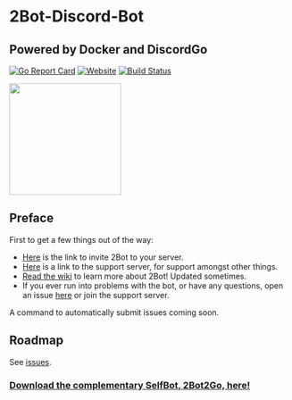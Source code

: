 # 2Bot-Discord-Bot
## Powered by Docker and DiscordGo

[![Go Report Card](https://goreportcard.com/badge/github.com/Strum355/2Bot-Discord-Bot)](https://goreportcard.com/report/github.com/Strum355/2Bot-Discord-Bot)
[![Website](https://img.shields.io/badge/discord-2Bot%20Server-blue.svg)](https://discord.gg/9T34Y6u)
[![Build Status](https://ci.netsoc.co/api/badges/UCCNetworkingSociety/Netsoc-Discord-Bot/status.svg?branch=master)](https://ci.netsoc.co/Strum355/2Bot-Discord-Bot/)

<img src="https://cdn.discordapp.com/avatars/301819949683572738/9dbf59e95edd3c65e629d1f02bcf306a.png" width="200px">

## Preface

First to get a few things out of the way:  

- [Here](https://discordapp.com/api/oauth2/authorize?client_id=301819949683572738&scope=bot&permissions=11264) is the link to invite 2Bot to your server.  
- [Here](https://discord.gg/9T34Y6u) is a link to the support server, for support amongst other things.
- [Read the wiki](https://github.com/Strum355/2Bot-Discord-Bot/wiki) to learn more about 2Bot! Updated sometimes.
- If you ever run into problems with the bot, or have any questions, open an issue [here](https://github.com/Strum355/2Bot-Discord-Bot/issues) or join the support server.

A command to automatically submit issues coming soon.

## Roadmap

See [issues](https://github.com/Strum355/2Bot-Discord-Bot/issues).

### [Download the complementary SelfBot, 2Bot2Go, here!](https://github.com/Strum355/2Bot2Go)
